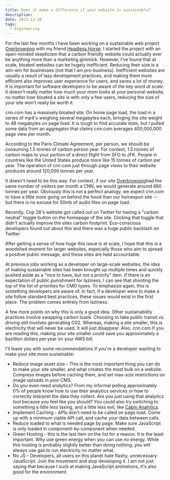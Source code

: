 ```yaml
---
title: Does it make a difference if your website is sustainable?
description: 
date: 2023-12-20
tags:
  - Engineering
---
```

For the last few months I have been working on a sustainable web project [Overbrowsing](https://overbrowsing.com)
with my friend [Headless Horse](https://headless.horse/). I started the project with an open-minded skepticism that a carbon friendly website could actually ever be anything more than a marketing gimmick. However, I've found that at scale, bloated websites can be hugely inefficient. Reducing their size is a win-win for businesses (not that I am pro-business). Inefficient websites are usually a result of lazy development practices, and making them more efficient also improves user experience for users, and saves a lot of money. It is important for software developers to be aware of the key word *at scale*. It doesn't really matter how much your mom looks at your personal website, no matter how bloated a site is with only a few users, reducing the size of your site won't really be worth it. 

cnn.com has a massively bloated site. On home page load, the load in a series of mp4's weighing several megabytes each, bringing the site weight to 48 megabytes on page load. It is tough to find accurate stats, but I pulled some data from an aggregator that claims cnn.com averages 400,000,000 page view per month. 

According to the Paris Climate Agreement, per person, we should be consuming 1.5 tonnes of carbon person year. For context, 1.5 tonnes of carbon maps to your portion of a direct flight from SFO to JFK. People in countries like the United States produce more like 15 tonnes of carbon per year. The operation of cnn.com just through page views to their website produces around 120,000 tonnes per year. 

It doesn't need to be this way. For context, if our site [Overbrowsing](https://overbrowsing.com)had the same number of visitors per month a CNN, we would generate around 680 tonnes per year. Obviously this is not a perfect analogy, we expect cnn.com to have a little more going on behind the hood than our homespun site -- but there is no excuse for 50mb of audio files on page load. 

Recently, Cop 28's website got called out on Twitter for having a "carbon neutral" toggle button on the homepage of the site. Clicking that toggle that didn't actually improve the sites carbon footprint. Eco-conscious developers found out about this and there was a huge public backlash on Twitter. 

After getting a sense of how huge this issue is at scale, I hope that this is a woodshed moment for larger websites, especially those who aim to spread a positive public message, and these sites are held accountable. 

At previous jobs working as a developer on large-scale websites, the idea of making sustainable sites has been brought up multiple times and quickly pushed aside as a "nice to have, but not a priority" item. If there is an expectation of public punishment for laziness, I can see that shooting the top of the list of priorities for CMO types. To emphasize again, this is something developers are aware of. In fact, if a developer were to make a site follow standard best practices, these issues would exist in the first place. The problem comes entirely from laziness. 

A few more points on why this is only a good idea. Other sustainability practices involve swapping carbon loads. Choosing to take public transit vs. driving still involves generating C02. Whereas, making a site smaller, this is electricity that will never be used. It will just disappear. Also, cnn.com if you are reading this, making your site smaller could save you approximately a bazillion dollars per year on your AWS bill. 

I'll leave you with some recommendations if you're a developer wanting to make your site more sustainable: 


* Reduce image asset size - This is the most important thing you can do to make your site smaller, and what creates the most bulk on a website. Compress images before caching them, and set max-size restrictions on image uploads in your CMS. 
* Do you even need analytics? From my informal polling approximately 0% of people know how to use their analytics services or how to correctly interpret the data they collect. Are you just using that analytics tool because you feel like you should? You could also try switching to something a little less taxing, and a little less evil, like [Cabin Analytics](https://withcabin.com). 
* Implement Caching - APIs don't need to be called on page load. Come up with a minimum viable API call, and cache your data between calls. 
* Reduce loaded to what is needed page by page. Make sure JavaScript is only loaded in component-by-component when needed. 
* Green Hosting - this is the last item on the list for a reason. It is the least important. Why use green energy when you can use *no* energy. While this hosting is probably slightly better than doing nothing, you will always use gas to run electricity no matter what. 
* No JS - Developers, all users on this planet hate flashy, unnecessary JavaScript. Join the movement and stop developing it. I am not just saying that because I suck at making JavaScript animations, it's also good for the environment. 

